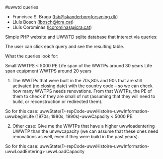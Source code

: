 #uwwtd queries
- Francisca S. Braga (fsb@skanderborgforsyning.dk)
- Lluís Bosch (lbosch@icra.cat)
- Lluís Corominas (lcorominas@icra.cat)

Simple PHP website and UWWTD sqlite database that interact via queries:

The user can click each query and see the resulting table.

What the queries look for:

Small WWTPS &lt; 5000 PE
Life span of the WWTPs around 30 years
Life span equipment WWTPS around 20 years

1. The WWTPs that were built in the 70s,80s and 90s that are still activated
(no closing date) with the country code – so we can check how many WWTPS needs
renovations. From that WWTPs, the PE of them to check if they are small of not
(assuming that they will need to build, or reconstruction or redirected them).

So for this case: uwwState(1)-repCode-uwwHistoire-uwwInformation-uwwbeginLife
(1970s; 1980s, 1990s)-uwwCapacity &lt; 5000 PE.

2. Other case: Give me the WWTPs that have a higher uwwloadentering UWWTP than the
unwwcapacity (we can assume that these ones need renovations as well, even if
they were build in the past years).

So for this case: uwwState(1)-repCode-uwwHistoire-uwwInformation- uwwLoadEntering> uwwLoadCapacity
